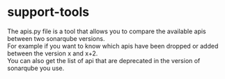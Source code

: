 # support-tools
The apis.py file is a tool that allows you to compare the available apis between two sonarqube versions.
<br>For example if you want to know which apis have been dropped or added between the version x and x+2.
<br>You can also get the list of api that are deprecated in the version of sonarqube you use.
